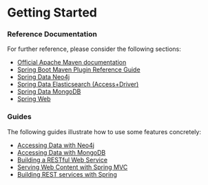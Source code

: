 # Getting Started

### Reference Documentation
For further reference, please consider the following sections:

* [Official Apache Maven documentation](https://maven.apache.org/guides/index.html)
* [Spring Boot Maven Plugin Reference Guide](https://docs.spring.io/spring-boot/docs/2.2.5.RELEASE/maven-plugin/)
* [Spring Data Neo4j](https://docs.spring.io/spring-boot/docs/2.2.5.RELEASE/reference/htmlsingle/#boot-features-neo4j)
* [Spring Data Elasticsearch (Access+Driver)](https://docs.spring.io/spring-boot/docs/2.2.5.RELEASE/reference/htmlsingle/#boot-features-elasticsearch)
* [Spring Data MongoDB](https://docs.spring.io/spring-boot/docs/2.2.5.RELEASE/reference/htmlsingle/#boot-features-mongodb)
* [Spring Web](https://docs.spring.io/spring-boot/docs/2.2.5.RELEASE/reference/htmlsingle/#boot-features-developing-web-applications)

### Guides
The following guides illustrate how to use some features concretely:

* [Accessing Data with Neo4j](https://spring.io/guides/gs/accessing-data-neo4j/)
* [Accessing Data with MongoDB](https://spring.io/guides/gs/accessing-data-mongodb/)
* [Building a RESTful Web Service](https://spring.io/guides/gs/rest-service/)
* [Serving Web Content with Spring MVC](https://spring.io/guides/gs/serving-web-content/)
* [Building REST services with Spring](https://spring.io/guides/tutorials/bookmarks/)


